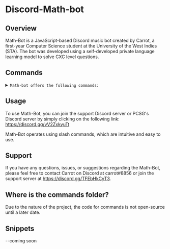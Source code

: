 # Discord-Math-bot

## Overview

Math-Bot is a JavaScript-based Discord music bot created by Carrot, a first-year Computer Science student at the University of the West Indies (STA). The bot was developed using a self-developed private language learning model to solve CXC level questions.

## Commands

<details>

<summary>
  <code>Math-bot offers the following commands:
</code>
</summary>

- help
- sol
- query
- invite
- support
- botinfo
- calculate
- quick query
- silent query
- verbose query

</details>

## Usage

To use Math-Bot, you can join the support Discord server or PCSG's Discord server by simply clicking on the following link: https://discord.gg/vV2ZxkyuTt

Math-Bot operates using slash commands, which are intuitive and easy to use.

## Support

If you have any questions, issues, or suggestions regarding the Math-Bot, please feel free to contact Carrot on Discord at carrot#8856 or join the support server at https://discord.gg/TFEbHkCyT3.

## Where is the commands folder?

Due to the nature of the project, the code for commands is not open-source until a later date.

## Snippets
--coming soon